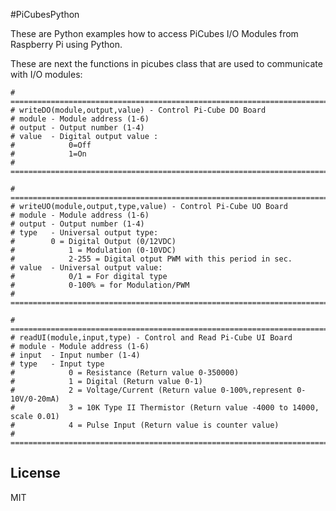 #PiCubesPython

These are Python examples how to access PiCubes I/O Modules from Raspberry Pi using Python.

These are next the functions in picubes class that are used to communicate with I/O modules:

	# ===========================================================================
	# writeDO(module,output,value) - Control Pi-Cube DO Board
	# module - Module address (1-6)
	# output - Output number (1-4)
	# value  - Digital output value : 
	#            0=Off
	#            1=On
	# ===========================================================================
	
	# ===========================================================================
	# writeUO(module,output,type,value) - Control Pi-Cube UO Board
	# module - Module address (1-6)
	# output - Output number (1-4)
	# type   - Universal output type:
	#	     0 = Digital Output (0/12VDC)
	#            1 = Modulation (0-10VDC)
	#            2-255 = Digital otput PWM with this period in sec.
 	# value  - Universal output value:
 	#            0/1 = For digital type 
 	#            0-100% = for Modulation/PWM
	# ===========================================================================
	
	# ===========================================================================
	# readUI(module,input,type) - Control and Read Pi-Cube UI Board
	# module - Module address (1-6)
	# input  - Input number (1-4)
	# type   - Input type
	#            0 = Resistance (Return value 0-350000)
	#            1 = Digital (Return value 0-1)
	#            2 = Voltage/Current (Return value 0-100%,represent 0-10V/0-20mA) 
	#            3 = 10K Type II Thermistor (Return value -4000 to 14000, scale 0.01)
	#            4 = Pulse Input (Return value is counter value)  
	# ===========================================================================	
	
License
----

MIT
